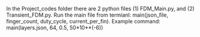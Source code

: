 In the Project_codes folder there are 2 python files (1) FDM_Main.py, and (2) Transient_FDM.py. Run the main file from termianl: main(json_file, finger_count, duty_cycle, current_per_fin). Example command: main(layers.json, 64, 0.5, 50*10**(-6))
